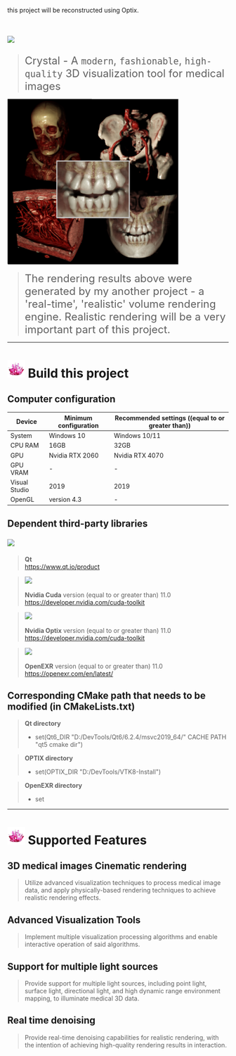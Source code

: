 
this project will be reconstructed using Optix.


# <img src="Resources/Icons/logo.png" width="200" >

> <font size=5>Crystal - A `modern`, `fashionable`, `high-quality` 3D visualization tool for medical images</font>

<img src="Resources/Images/cVRT1.png" width="390" >

> <font size=5> The rendering results above were generated by my another project - a 'real-time', 'realistic' volume rendering engine. Realistic rendering will be a very important part of this project. </font>

---
# <img src="Resources/Images/crystal.png" width="40" > Build this project

## Computer configuration

|  Device   |  Minimum configuration | Recommended settings ((equal to or greater than)) |
|  ----  | ----  | ----  |
| System  | Windows 10 | Windows 10/11 |
| CPU RAM | 16GB | 32GB |
| GPU  | Nvidia RTX 2060 | Nvidia RTX 4070 |
| GPU VRAM | - | - |
| Visual Studio | 2019 | 2019 |
| OpenGL | version 4.3 | - |

## Dependent third-party libraries

### <img src="Resources/Icons/logo-qt.png" width="50" >

> **Qt**   
> https://www.qt.io/product


> <img src="Resources/Icons/logo-cuda.png" width="90" >
>
> **Nvidia Cuda** version (equal to or greater than) 11.0   
> https://developer.nvidia.com/cuda-toolkit


> <img src="Resources/Icons/logo-optix.png" width="90" >
>
> **Nvidia Optix** version (equal to or greater than) 11.0   
> https://developer.nvidia.com/cuda-toolkit


> <img src="Resources/Icons/logo-openexr.png" width="90" >
>
> **OpenEXR** version (equal to or greater than) 11.0   
> https://openexr.com/en/latest/



## Corresponding CMake path that needs to be modified (in CMakeLists.txt)

> **Qt directory**
> - set(Qt6_DIR "D:/DevTools/Qt6/6.2.4/msvc2019_64/" CACHE PATH "qt5 cmake dir") 

> **OPTIX directory**
> - set(OPTIX_DIR "D:/DevTools/VTK8-Install")   

> **OpenEXR directory**
> - set

---
# <img src="Resources/Images/crystal.png" width="40" > Supported Features

## 3D medical images Cinematic rendering

> Utilize advanced visualization techniques to process medical image data, and apply physically-based rendering techniques to achieve realistic rendering effects.

## Advanced Visualization Tools

> Implement multiple visualization processing algorithms and enable interactive operation of said algorithms.

## Support for multiple light sources

> Provide support for multiple light sources, including point light, surface light, directional light, and high dynamic range environment mapping, to illuminate medical 3D data.

## Real time denoising

> Provide real-time denoising capabilities for realistic rendering, with the intention of achieving high-quality rendering results in interaction.







